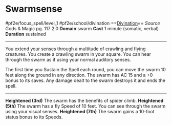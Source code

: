 # Swarmsense
#pf2e/focus_spell/level_1 #pf2e/school/divination 
==[Divination](rules/traits/divination.md)==
*Source* Gods & Magic pg. 117 2.0
**Domain** swarm
**Cast** 1 minute (somatic, verbal)
**Duration** sustained

---
You extend your senses through a multitude of crawling and flying creatures. You create a crawling swarm in your square. You can hear through the swarm as if using your normal auditory senses.

The first time you Sustain the Spell each round, you can move the swarm 10 feet along the ground in any direction. The swarm has AC 15 and a +0 bonus to its saves. Any damage dealt to the swarm destroys it and ends the spell.

<hr>

**Heightened (3rd)** The swarm has the benefits of spider climb.
**Heightened (5th)** The swarm has a fly Speed of 10 feet. You can see through the swarm using your visual senses.
**Heightened (7th)** The swarm gains a 10-foot status bonus to its Speeds.